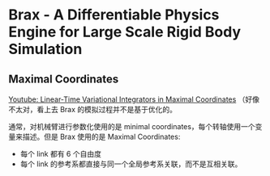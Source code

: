 # Brax - A Differentiable Physics Engine for Large Scale Rigid Body Simulation

## Maximal Coordinates
[Youtube: Linear-Time Variational Integrators in Maximal Coordinates](https://www.youtube.com/watch?v=kI5qBccGKfU) （好像不太对，看上去 Brax 的模拟过程并不是基于优化的。

通常，对机械臂进行参数化使用的是 minimal coordinates，每个转轴使用一个变量来描述。但是 Brax 使用的是 Maximal Coordinates:
- 每个 link 都有 6 个自由度
- 每个 link 的参考系都直接与同一个全局参考系关联，而不是互相关联。
